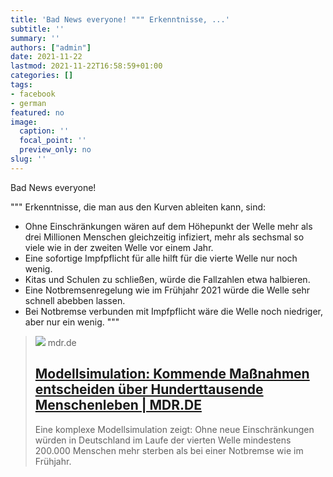 ```yaml
---
title: 'Bad News everyone! """ Erkenntnisse, ...'
subtitle: ''
summary: ''
authors: ["admin"]
date: 2021-11-22
lastmod: 2021-11-22T16:58:59+01:00
categories: []
tags:
- facebook
- german
featured: no
image:
  caption: ''
  focal_point: ''
  preview_only: no
slug: ''
---
```

Bad News everyone!

"""
Erkenntnisse, die man aus den Kurven ableiten kann, sind:
- Ohne Einschränkungen wären auf dem Höhepunkt der Welle mehr als drei Millionen Menschen gleichzeitig infiziert, mehr als sechsmal so viele wie in der zweiten Welle vor einem Jahr.
- Eine sofortige Impfpflicht für alle hilft für die vierte Welle nur noch wenig.
- Kitas und Schulen zu schließen, würde die Fallzahlen etwa halbieren.
- Eine Notbremsenregelung wie im Frühjahr 2021 würde die Welle sehr schnell abebben lassen.
- Bei Notbremse verbunden mit Impfpflicht wäre die Welle noch niedriger, aber nur ein wenig.
"""
> [![](https://cdn.mdr.de/wissen/diagrammbild-simulation-vierte-welle-112_v-variantBig16x9_wm-true_zc-ecbbafc6.png?version=56916)](https://www.mdr.de/wissen/covid-vierte-welle-modellsimulation-szenarien-tote-100.html)
> mdr.de
> ## [Modellsimulation: Kommende Maßnahmen entscheiden über Hunderttausende Menschenleben | MDR.DE](https://www.mdr.de/wissen/covid-vierte-welle-modellsimulation-szenarien-tote-100.html)
>
>Eine komplexe Modellsimulation zeigt: Ohne neue Einschränkungen würden in Deutschland im Laufe der vierten Welle mindestens 200.000 Menschen mehr sterben als bei einer Notbremse wie im Frühjahr.


